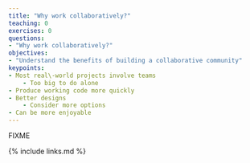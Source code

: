 ```yaml
---
title: "Why work collaboratively?"
teaching: 0
exercises: 0
questions:
- "Why work collaboratively?"
objectives:
- "Understand the benefits of building a collaborative community"
keypoints:
- Most real\-world projects involve teams
    - Too big to do alone
- Produce working code more quickly
- Better designs
    - Consider more options
- Can be more enjoyable
---
```

FIXME

{% include links.md %}

